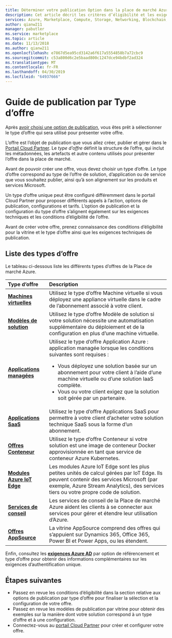 ```yaml
---
title: Déterminer votre publication Option dans la place de marché Azure | Place de marché Azure
description: Cet article décrit les critères d’éligibilité et les exigences de publication pour les partenaires qui essaient de comprendre comment publier des applications dans la Place de marché Azure.
services: Azure, Marketplace, Compute, Storage, Networking, Blockchain, Security
author: qianw211
manager: pabutler
ms.service: marketplace
ms.topic: article
ms.date: 11/13/2018
ms.author: qianw211
ms.openlocfilehash: e7867d5ea95cd3142a6f617a5554858b7a72cbc9
ms.sourcegitcommit: c53a800d6c2e5baad800c1247dce94bdbf2ad324
ms.translationtype: MT
ms.contentlocale: fr-FR
ms.lasthandoff: 04/30/2019
ms.locfileid: "64937666"
---
```

# <a name="publishing-guide-by-offer-type"></a>Guide de publication par Type d’offre

Après [avoir choisi une option de publication](https://docs.microsoft.com/azure/marketplace/determine-your-listing-type), vous êtes prêt à sélectionner le type d’offre qui sera utilisé pour présenter votre offre. 

L’offre est l’objet de publication que vous allez créer, publier et gérer dans le [Portail Cloud Partner](https://cloudpartner.azure.com). Le *type d’offre* définit la structure de l’offre, qui inclut les métadonnées, les artefacts et autre contenu utilisés pour présenter l’offre dans la place de marché.

Avant de pouvoir créer une offre, vous devez choisir un type d’offre. Le type d’offre correspond au type de l’offre de solution, d’application ou de service que vous souhaitez publier, ainsi qu’à son alignement sur les produits et services Microsoft. 

Un type d’offre unique peut être configuré différemment dans le portail Cloud Partner pour proposer différents appels à l’action, options de publication, configurations et tarifs. L’option de publication et la configuration du type d’offre s’alignent également sur les exigences techniques et les conditions d’éligibilité de l’offre. 

Avant de créer votre offre, prenez connaissance des conditions d’éligibilité pour la vitrine et le type d’offre ainsi que les exigences techniques de publication.

## <a name="list-of-offer-types"></a>Liste des types d’offre

Le tableau ci-dessous liste les différents types d’offres de la Place de marché Azure.

| **Type d’offre**    | **Description**  |
| :------------------- | :-------------------|
| [**Machines virtuelles**](https://docs.microsoft.com/azure/marketplace/marketplace-virtual-machines) | Utilisez le type d’offre Machine virtuelle si vous déployez une appliance virtuelle dans le cadre de l’abonnement associé à votre client. |
| [**Modèles de solution**](https://docs.microsoft.com/azure/marketplace/marketplace-solution-templates) | Utilisez le type d’offre Modèle de solution si votre solution nécessite une automatisation supplémentaire du déploiement et de la configuration en plus d’une machine virtuelle. |
| [**Applications managées**](https://docs.microsoft.com/azure/marketplace/marketplace-managed-apps) | Utilisez le type d’offre Application Azure : application managée lorsque les conditions suivantes sont requises : <br> <ul> <li> Vous déployez une solution basée sur un abonnement pour votre client à l’aide d’une machine virtuelle ou d’une solution IaaS complète. </li> <li>Vous ou votre client exigez que la solution soit gérée par un partenaire. </li> <ul> |
| [**Applications SaaS**](https://docs.microsoft.com/azure/marketplace/marketplace-saas-applications-technical-publishing-guide) | Utilisez le type d’offre Applications SaaS pour permettre à votre client d’acheter votre solution technique SaaS sous la forme d’un abonnement. |
| [**Offres Conteneur**](https://docs.microsoft.com/azure/marketplace/marketplace-containers) | Utilisez le type d’offre Conteneur si votre solution est une image de conteneur Docker approvisionnée en tant que service de conteneur Azure Kubernetes. |
| [**Modules Azure IoT Edge**](https://docs.microsoft.com/azure/marketplace/iot-edge-module) | Les modules Azure IoT Edge sont les plus petites unités de calcul gérées par IoT Edge. Ils peuvent contenir des services Microsoft (par exemple, Azure Stream Analytics), des services tiers ou votre propre code de solution. |
| [**Services de conseil**](https://docs.microsoft.com/azure/marketplace/consulting-services) | Les services de conseil de la Place de marché Azure aident les clients à se connecter aux services pour gérer et étendre leur utilisation d’Azure. |
| [**Offres AppSource**](https://docs.microsoft.com/azure/marketplace/appsource-offer-publishing-guide) | La vitrine AppSource comprend des offres qui s’appuient sur Dynamics 365, Office 365, Power BI et Power Apps, ou les étendent. |

Enfin, consultez les [**exigences Azure AD**](https://docs.microsoft.com/azure/marketplace/enable-appsource-marketplace-using-azure-ad) par option de référencement et type d’offre pour obtenir des informations complémentaires sur les exigences d’authentification unique.

## <a name="next-steps"></a>Étapes suivantes

*   Passez en revue les conditions d’éligibilité dans la section relative aux options de publication par type d’offre pour finaliser la sélection et la configuration de votre offre.
*   Passez en revue les modèles de publication par vitrine pour obtenir des exemples sur la manière dont votre solution correspond à un type d’offre et à une configuration.
*   Connectez-vous au [portail Cloud Partner](https://cloudpartner.azure.com) pour créer et configurer votre offre.

